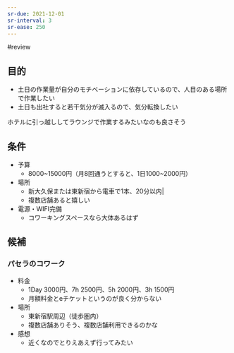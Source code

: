 ```yaml
---
sr-due: 2021-12-01
sr-interval: 3
sr-ease: 250
---
```


#review
## 目的

- 土日の作業量が自分のモチベーションに依存しているので、人目のある場所で作業したい
- 土日も出社すると若干気分が滅入るので、気分転換したい

ホテルに引っ越ししてラウンジで作業するみたいなのも良さそう

## 条件

- 予算
  - 8000~15000円（月8回通うとすると、1日1000~2000円）
- 場所
  - 新大久保または東新宿から電車で1本、20分以内|
  - 複数店舗あると嬉しい
- 電源・WIFI完備
  -  コワーキングスペースなら大体あるはず

## 候補

### パセラのコワーク

- 料金
  - 1Day 3000円、7h 2500円、5h 2000円、3h 1500円
  - 月額料金とeチケットというのが良く分からない
- 場所
  - 東新宿駅周辺（徒歩圏内）
  - 複数店舗ありそう、複数店舗利用できるのかな
- 感想
  - 近くなのでとりえあえず行ってみたい
